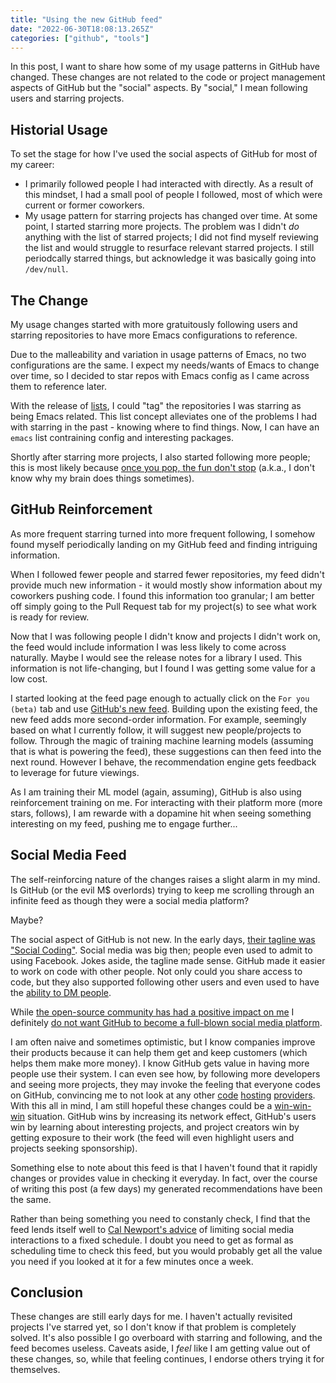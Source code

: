 ```yaml
---
title: "Using the new GitHub feed"
date: "2022-06-30T18:08:13.265Z"
categories: ["github", "tools"]
---
```


In this post, I want to share how some of my usage patterns in GitHub have changed. These changes are not related to the code or project management aspects of GitHub but the "social" aspects. By "social," I mean following users and starring projects.

## Historial Usage

To set the stage for how I've used the social aspects of GitHub for most of my career:

- I primarily followed people I had interacted with directly. As a result of this mindset, I had a small pool of people I followed, most of which were current or former coworkers.
- My usage pattern for starring projects has changed over time. At some point, I started starring more projects. The problem was I didn't _do_ anything with the list of starred projects; I did not find myself reviewing the list and would struggle to resurface relevant starred projects. I still periodcally starred things, but acknowledge it was basically going into `/dev/null`.

## The Change

My usage changes started with more gratuitously following users and starring repositories to have more Emacs configurations to reference.

Due to the malleability and variation in usage patterns of Emacs, no two configurations are the same. I expect my needs/wants of Emacs to change over time, so I decided to star repos with Emacs config as I came across them to reference later.

With the release of [lists](https://github.blog/changelog/2021-12-09-lists-are-now-available-as-a-public-beta/), I could "tag" the repositories I was starring as being Emacs related. This list concept alleviates one of the problems I had with starring in the past - knowing where to find things. Now, I can have an `emacs` list contraining config and interesting packages.

Shortly after starring more projects, I also started following more people; this is most likely because [once you pop, the fun don't stop](https://www.youtube.com/watch?v=dmpQTpY76yI) (a.k.a., I don't know why my brain does things sometimes).

## GitHub Reinforcement

As more frequent starring turned into more frequent following, I somehow found myself periodically landing on my GitHub feed and finding intriguing information.

When I followed fewer people and starred fewer repositories, my feed didn't provide much new information - it would mostly show information about my coworkers pushing code. I found this information too granular; I am better off simply going to the Pull Request tab for my project(s) to see what work is ready for review.

Now that I was following people I didn't know and projects I didn't work on, the feed would include information I was less likely to come across naturally. Maybe I would see the release notes for a library I used. This information is not life-changing, but I found I was getting some value for a low cost.

I started looking at the feed page enough to actually click on the `For you (beta)` tab and use [GitHub's new feed](https://github.blog/2022-03-22-improving-your-github-feed/). Building upon the existing feed, the new feed adds more second-order information. For example, seemingly based on what I currently follow, it will suggest new people/projects to follow. Through the magic of training machine learning models (assuming that is what is powering the feed), these suggestions can then feed into the next round. However I behave, the recommendation engine gets feedback to leverage for future viewings.

As I am training their ML model (again, assuming), GitHub is also using reinforcement training on me. For interacting with their platform more (more stars, follows), I am rewarde with a dopamine hit when seeing something interesting on my feed, pushing me to engage further...

## Social Media Feed

The self-reinforcing nature of the changes raises a slight alarm in my mind. Is GitHub (or the evil M$ overlords) trying to keep me scrolling through an infinite feed as though they were a social media platform?

Maybe?

The social aspect of GitHub is not new. In the early days, [their tagline was "Social Coding"](https://1000logos.net/github-logo/). Social media was big then; people even used to admit to using Facebook. Jokes aside, the tagline made sense. GitHub made it easier to work on code with other people. Not only could you share access to code, but they also supported following other users and even used to have the [ability to DM people](https://stackoverflow.com/a/12687679).

While [the open-source community has had a positive impact on me](/2022/04/open-source-open-eyes/) I definitely [do not want GitHub to become a full-blown social media platform](https://www.calnewport.com/blog/2018/08/23/a-brief-summary-of-the-social-media-reform-movement/).

I am often naive and sometimes optimistic, but I know companies improve their products because it can help them get and keep customers (which helps them make more money). I know GitHub gets value in having more people use their system. I can even see how, by following more developers and seeing more projects, they may invoke the feeling that everyone codes on GitHub, convincing me to not look at any other [code](https://about.gitlab.com/) [hosting](https://gitea.io/en-us/) [providers](https://bitbucket.org/product). With this all in mind, I am still hopeful these changes could be a [win-win-win](https://thefab20s.com/wp-content/uploads/2021/03/win-win-win-michael-scott-the-office.gif) situation. GitHub wins by increasing its network effect, GitHub's users win by learning about interesting projects, and project creators win by getting exposure to their work (the feed will even highlight users and projects seeking sponsorship).

Something else to note about this feed is that I haven't found that it rapidly changes or provides value in checking it everyday. In fact, over the course of writing this post (a few days) my generated recommendations have been the same.

Rather than being something you need to constanly check, I find that the feed lends itself well to [Cal Newport's advice](https://www.calnewport.com/blog/2017/10/02/are-you-using-social-media-or-being-used-by-it/) of limiting social media interactions to a fixed schedule. I doubt you need to get as formal as scheduling time to check this feed, but you would probably get all the value you need if you looked at it for a few minutes once a week.

## Conclusion

These changes are still early days for me. I haven't actually revisited projects I've starred yet, so I don't know if that problem is completely solved. It's also possible I go overboard with starring and following, and the feed becomes useless. Caveats aside, I _feel_ like I am getting value out of these changes, so, while that feeling continues, I endorse others trying it for themselves.
